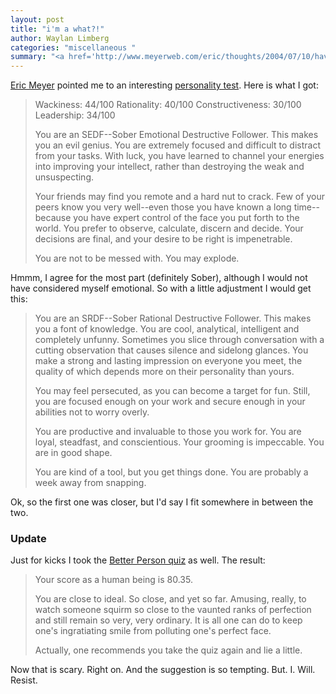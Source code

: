 ```yaml
---
layout: post
title: "i'm a what?!"
author: Waylan Limberg
categories: "miscellaneous "
summary: "<a href='http://www.meyerweb.com/eric/thoughts/2004/07/10/have-i-been-pegged/' title=\"Have I Been Pegged?\">Eric Meyer</a> pointed me to an interesting <a href=\"http://hokev.brinkster.net/quiz/default.asp?quiz=Better Personality&page=1\" title=\"20 Questions to a Better Personality\">personality test</a>. Here is what I got: "
---
```


<a href='http://www.meyerweb.com/eric/thoughts/2004/07/10/have-i-been-pegged/' title="Have I Been Pegged?">Eric Meyer</a> pointed me to an interesting <a href="http://hokev.brinkster.net/quiz/default.asp?quiz=Better Personality&page=1" title="20 Questions to a Better Personality">personality test</a>. Here is what I got:

<blockquote> Wackiness: 44/100
Rationality: 40/100
Constructiveness: 30/100
Leadership: 34/100

You are an SEDF--Sober Emotional Destructive Follower. This makes you an evil genius. You are extremely focused and difficult to distract from your tasks. With luck, you have learned to channel your energies into improving your intellect, rather than destroying the weak and unsuspecting.

Your friends may find you remote and a hard nut to crack. Few of your peers know you very well--even those you have known a long time--because you have expert control of the face you put forth to the world. You prefer to observe, calculate, discern and decide. Your decisions are final, and your desire to be right is impenetrable.

You are not to be messed with. You may explode.</blockquote>

Hmmm, I agree for the most part (definitely Sober), although I would not have considered myself emotional. So with a little adjustment I would get this:

<blockquote> You are an SRDF--Sober Rational Destructive Follower. This makes you a font of knowledge. You are cool, analytical, intelligent and completely unfunny. Sometimes you slice through conversation with a cutting observation that causes silence and sidelong glances. You make a strong and lasting impression on everyone you meet, the quality of which depends more on their personality than yours.

You may feel persecuted, as you can become a target for fun. Still, you are focused enough on your work and secure enough in your abilities not to worry overly.

You are productive and invaluable to those you work for. You are loyal, steadfast, and conscientious. Your grooming is impeccable. You are in good shape.

You are kind of a tool, but you get things done. You are probably a week away from snapping.</blockquote>

Ok, so the first one was closer, but I'd say I fit somewhere in between the two.

<h3>Update</h3>
Just for kicks I took the <a href='http://hokev.brinkster.net/quiz/default.asp?quiz=Better+Person&page=1' title="20 Questions to being a Better Person">Better Person quiz</a> as well. The result:

<blockquote> Your score as a human being is 80.35.

You are close to ideal. So close, and yet so far. Amusing, really, to watch someone squirm so close to the vaunted ranks of perfection and still remain so very, very ordinary. It is all one can do to keep one's ingratiating smile from polluting one's perfect face.

Actually, one recommends you take the quiz again and lie a little. </blockquote>

Now that is scary. Right on. And the suggestion is so tempting. But. I. Will. Resist.